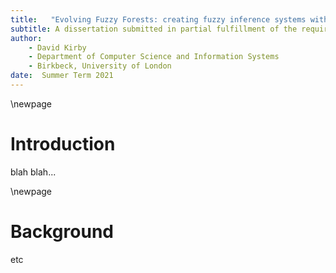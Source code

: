 ```yaml
---
title:   "Evolving Fuzzy Forests: creating fuzzy inference systems with Genetic Programming"
subtitle: A dissertation submitted in partial fulfillment of the requirements for the MSc in Advanced Computing Technologies (Data Analytics speciality)
author:
    - David Kirby
    - Department of Computer Science and Information Systems
    - Birkbeck, University of London
date:  Summer Term 2021
---
```


\newpage
# Introduction
blah blah...

\newpage
# Background

etc